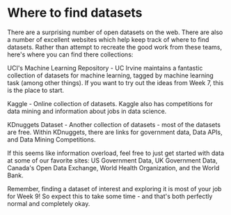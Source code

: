 # Where to find datasets

There are a surprising number of open datasets on the web.  There are also a number of excellent websites which help keep track of where to find datasets.  Rather than attempt to recreate the good work from these teams, here's where you can find there collections:

UCI's Machine Learning Repository - UC Irvine maintains a fantastic collection of datasets for machine learning, tagged by machine learning task (among other things).  If you want to try out the ideas from Week 7, this is the place to start.

Kaggle - Online collection of datasets.  Kaggle also has competitions for data mining and information about jobs in data science.

KDnuggets Dataset - Another collection of datasets - most of the datasets are free. Within KDnuggets, there are links for government data,  Data APIs,  and Data Mining Competitions.

If this seems like information overload, feel free to just get started with data at some of our favorite sites: US Government Data, UK Government Data, Canada's Open Data Exchange, World Health Organization, and the World Bank. 

Remember, finding a dataset of interest and exploring it is most of your job for Week 9!  So expect this to take some time - and that's both perfectly normal and completely okay.
